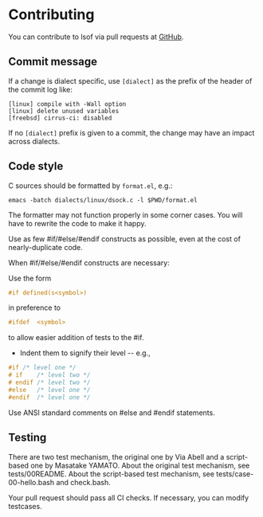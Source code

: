 # Contributing

You can contribute to lsof via pull requests at [GitHub](https://github.com/lsof-org/lsof).

## Commit message

If a change is dialect specific, use `[dialect]` as the prefix of the
header of the commit log like:

	[linux] compile with -Wall option
	[linux] delete unused variables
	[freebsd] cirrus-ci: disabled

If no `[dialect]` prefix is given to a commit, the change may have an impact
across dialects.

## Code style

C sources should be formatted by `format.el`, e.g.:

```shell
emacs -batch dialects/linux/dsock.c -l $PWD/format.el
```

The formatter may not function properly in some corner cases. You will have to
rewrite the code to make it happy.

Use as few #if/#else/#endif constructs as possible, even at
the cost of nearly-duplicate code.

When #if/#else/#endif constructs are necessary:

Use the form

```c
#if	defined(s<symbol>)
```

in preference to

```c
#ifdef	<symbol>
```

to allow easier addition of tests to the #if.

- Indent them to signify their level -- e.g.,

```c
#if	/* level one */
# if	/* level two */
# endif	/* level two */
#else	/* level one */
#endif	/* level one */
```

Use ANSI standard comments on #else and #endif statements.

## Testing

There are two test mechanism, the original one by Via Abell and a script-based
one by Masatake YAMATO. About the original test mechanism, see tests/00README.
About the script-based test mechanism, see tests/case-00-hello.bash and
check.bash.

Your pull request should pass all CI checks. If necessary, you can modify testcases.